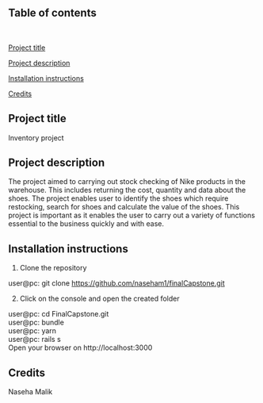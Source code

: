 <h2> Table of contents </h2> <Br>

[Project title](https://github.com/naseham1/finalCapstone#Project-title)

[Project description](https://github.com/naseham1/finalCapstone#Project-description)

[Installation instructions](https://github.com/naseham1/finalCapstone#Installation-instructions)

[Credits](https://github.com/naseham1/finalCapstone#credits)

<h2> Project title </h2>
Inventory project

<h2> Project description </h2>
The project aimed to carrying out stock checking of Nike products in the warehouse. This includes returning the cost, quantity and data about the shoes. The project enables user to identify the shoes which require restocking, search for shoes and calculate the value of the shoes. This project is important as it enables the user to carry out a variety of functions essential to the business quickly and with ease.

<h2> Installation instructions </h2>

1. Clone the repository

user@pc: git clone https://github.com/naseham1/finalCapstone.git

2. Click on the console and open the created folder

user@pc: cd FinalCapstone.git <br>
user@pc: bundle <br>
user@pc: yarn <br>
user@pc: rails s <br>
Open your browser on http://localhost:3000

<h2> Credits </h2>
Naseha Malik
